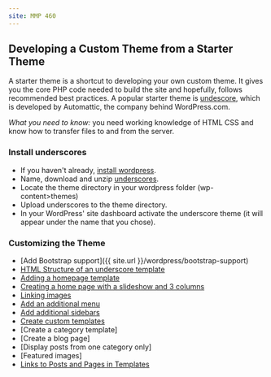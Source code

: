 ```yaml
---
site: MMP 460
---
```


## Developing a Custom Theme from a Starter Theme

A starter theme is a shortcut to developing your own custom theme. It gives you the core PHP code needed to build the site and hopefully, follows recommended best practices. A popular starter theme is [undescore](https://underscores.me/), which is developed by Automattic, the company behind WordPress.com.

*What you need to know:* you need working knowledge of HTML CSS and know how to transfer files to and from the server.

### Install underscores

- If you haven't already, [install wordpress](https://bmcc-mmp.github.io/mmp460/wordpress/install-wp).
- Name, download and unzip [underscores](https://underscores.me/).
- Locate the theme directory in your wordpress folder (wp-content>themes)
- Upload underscores to the theme directory.
- In your WordPress' site dashboard activate the underscore theme (it will appear under the name that you chose). 

### Customizing the Theme

- [Add Bootstrap support]({{ site.url }}/wordpress/bootstrap-support)
- [HTML Structure of an underscore template](https://bmcc-mmp.github.io/mmp460/wordpress/structure-underscore)
- [Adding a homepage template](https://bmcc-mmp.github.io/mmp460/wordpress/homepage)
- [Creating a home page with a slideshow and 3 columns](https://bmcc-mmp.github.io/mmp460/wordpress/multiple-menus-underscore)
- [Linking images](image-linking)
- [Add an additional menu](https://bmcc-mmp.github.io/mmp460/wordpress/multiple-menus-underscore)
- [Add additional sidebars](https://bmcc-mmp.github.io/mmp460/wordpress/sidebar-underscore)
- [Create custom templates](https://bmcc-mmp.github.io/mmp460/wordpress/custom-templates)
- [Create a category template]
- [Create a blog page]
- [Display posts from one category only]
- [Featured images]
- [Links to Posts and Pages in Templates](https://bmcc-mmp.github.io/mmp460/wordpress/linking)



